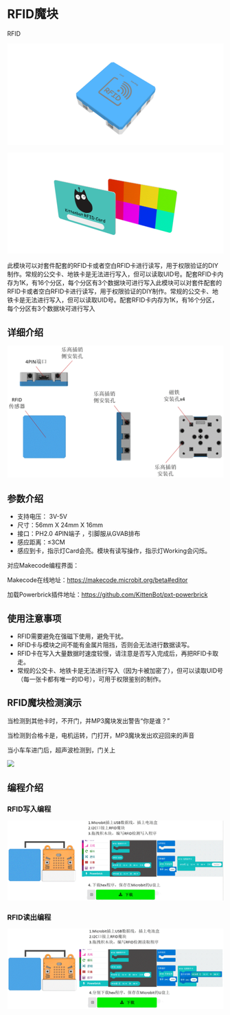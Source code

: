 # RFID魔块

RFID

![](./images/10_04.png)

![](./images/10_05.png)

此模块可以对套件配套的RFID卡或者空白RFID卡进行读写，用于权限验证的DIY制作。常规的公交卡、地铁卡是无法进行写入，但可以读取UID号。配套RFID卡内存为1K，有16个分区，每个分区有3个数据块可进行写入此模块可以对套件配套的RFID卡或者空白RFID卡进行读写，用于权限验证的DIY制作。常规的公交卡、地铁卡是无法进行写入，但可以读取UID号。配套RFID卡内存为1K，有16个分区，每个分区有3个数据块可进行写入


## 详细介绍

![](./images/10_03.png)

## 参数介绍

- 支持电压： 3V-5V
- 尺寸：56mm X 24mm X 16mm
- 接口：PH2.0 4PIN端子 ，引脚服从GVAB排布
- 感应距离：≤3CM
- 感应到卡，指示灯Card会亮。模块有读写操作，指示灯Working会闪烁。


对应Makecode编程界面：

Makecode在线地址：https://makecode.microbit.org/beta#editor

加载Powerbrick插件地址：https://github.com/KittenBot/pxt-powerbrick


## 使用注意事项

- RFID需要避免在强磁下使用，避免干扰。
- RFID卡与模块之间不能有金属片阻挡，否则会无法进行数据读写。
- RFID卡在写入大量数据时速度较慢，请注意是否写入完成后，再把RFID卡取走。
- 常规的公交卡、地铁卡是无法进行写入（因为卡被加密了），但可以读取UID号（每一张卡都有唯一的ID号），可用于权限鉴别的制作。

## RFID魔块检测演示

当检测到其他卡时，不开门，并MP3魔块发出警告“你是谁？”

当检测到合格卡是，电机运转，门打开，MP3魔块发出欢迎回来的声音

当小车车进门后，超声波检测到，门关上

![](./images/IMG_2583.GIF)

## 编程介绍

### RFID写入编程

![](./images/10_01.png)

### RFID读出编程

![](./images/10_02.png)

